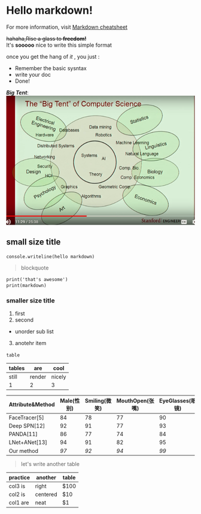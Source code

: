 # Hello markdown!  
For more information, visit [Markdown cheatsheet](https://github.com/adam-p/markdown-here/wiki/Markdown-Cheatsheet)  

~~hahaha,Rise a glass to __freedom!__~~  
It's __sooooo__ nice to write this simple format  

once you get the hang of _it_ , you just :  
- Remember the basic sysntax  
- write your doc  
- Done!  

**_Big Tent_**:  
![Image](https://github.com/GerogeZhi/remote_repo/blob/master/big%20tent.PNG)  


## small size title
`console.writeline(hello markdown)`  

> blockquote  
```
print('that's awesome')
print(markdown)
```  

### smaller size title  
1. first  
2. second  
- unorder sub list  
3. anotehr item  

`table`  

tables | are | cool
-- | -- | --
still | render | nicely
1|2|3  

Attribute&Method | Male(性别)  | Smiling(微笑)  | MouthOpen(张嘴)  | EyeGlasses(眼镜)  | Young(年轻)  | Attractive(魅力) 
-- | -- | -- | -- | -- | -- | --
FaceTracer[5] | 84 |  78 | 77 | 90 | 80 | 79 
Deep SPN[12] | 92 | 91 | 77 | 93 | 83 | _90_ 
PANDA[11] | 86 | 77 | 74 | 84 | 76 | 78 
LNet+ANet[13]| 94 | 91 | 82 | 95 | 86 | 89 
Our method |  _97_ | _92_ | _94_ | _99_ | _87_ | 82 



> let's write another table  

practice | another | table
-- | -- | --
col3 is | right | $100
col2 is | centered | $10
col1 are | neat | $1

